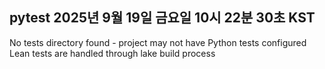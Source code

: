 
## pytest 2025년 9월 19일 금요일 10시 22분 30초 KST

No tests directory found - project may not have Python tests configured
Lean tests are handled through lake build process
